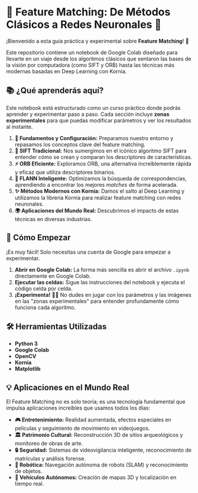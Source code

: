 # 🤖 Feature Matching: De Métodos Clásicos a Redes Neuronales 🧠

¡Bienvenido a esta guía práctica y experimental sobre **Feature Matching**! 🚀

Este repositorio contiene un notebook de Google Colab diseñado para llevarte en un viaje desde los algoritmos clásicos que sentaron las bases de la visión por computadora (como SIFT y ORB) hasta las técnicas más modernas basadas en Deep Learning con Kornia.

## 📚 ¿Qué aprenderás aquí?

Este notebook está estructurado como un curso práctico donde podrás aprender y experimentar paso a paso. Cada sección incluye **zonas experimentales** para que puedas modificar parámetros y ver los resultados al instante.

1.  **🔧 Fundamentos y Configuración:** Preparamos nuestro entorno y repasamos los conceptos clave del feature matching.
2.  **📜 SIFT Tradicional:** Nos sumergimos en el icónico algoritmo SIFT para entender cómo se crean y comparan los descriptores de características.
3.  **⚡ ORB Eficiente:** Exploramos ORB, una alternativa increíblemente rápida y eficaz que utiliza descriptores binarios.
4.  **🧠 FLANN Inteligente:** Optimizamos la búsqueda de correspondencias, aprendiendo a encontrar los mejores *matches* de forma acelerada.
5.  **✨ Métodos Modernos con Kornia:** Damos el salto al Deep Learning y utilizamos la librería Kornia para realizar feature matching con redes neuronales.
6.  **🌍 Aplicaciones del Mundo Real:** Descubrimos el impacto de estas técnicas en diversas industrias.

## 🚀 Cómo Empezar

¡Es muy fácil! Solo necesitas una cuenta de Google para empezar a experimentar.

1.  **Abrir en Google Colab:** La forma más sencilla es abrir el archivo `.ipynb` directamente en Google Colab.
2.  **Ejecutar las celdas:** Sigue las instrucciones del notebook y ejecuta el código celda por celda.
3.  **¡Experimenta!** 👨‍🔬 No dudes en jugar con los parámetros y las imágenes en las "zonas experimentales" para entender profundamente cómo funciona cada algoritmo.

## 🛠️ Herramientas Utilizadas

* **Python 3**
* **Google Colab**
* **OpenCV**
* **Kornia**
* **Matplotlib**

## 💡 Aplicaciones en el Mundo Real

El Feature Matching no es solo teoría; es una tecnología fundamental que impulsa aplicaciones increíbles que usamos todos los días:

* **🎮 Entretenimiento:** Realidad aumentada, efectos especiales en películas y seguimiento de movimiento en videojuegos.
* **🏛️ Patrimonio Cultural:** Reconstrucción 3D de sitios arqueológicos y monitoreo de obras de arte.
* **🔒 Seguridad:** Sistemas de videovigilancia inteligente, reconocimiento de matrículas y análisis forense.
* **🤖 Robótica:** Navegación autónoma de robots (SLAM) y reconocimiento de objetos.
* **🚗 Vehículos Autónomos:** Creación de mapas 3D y localización en tiempo real.